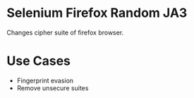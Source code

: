 # Selenium Firefox Random JA3
Changes cipher suite of firefox browser.
# Use Cases
- Fingerprint evasion
- Remove unsecure suites
